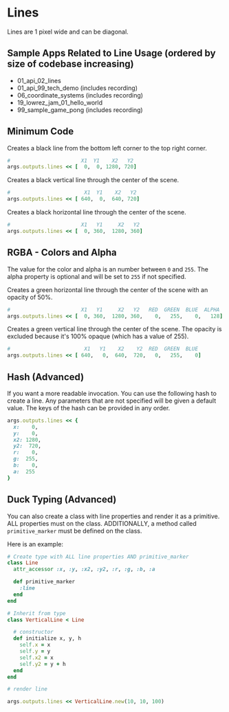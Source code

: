 # Lines

Lines are 1 pixel wide and can be diagonal.

## Sample Apps Related to Line Usage (ordered by size of codebase increasing)

- 01_api_02_lines
- 01_api_99_tech_demo (includes recording)
- 06_coordinate_systems (includes recording)
- 19_lowrez_jam_01_hello_world
- 99_sample_game_pong (includes recording)

## Minimum Code

Creates a black line from the bottom left corner to the top right corner.

```ruby
#                       X1  Y1    X2   Y2
args.outputs.lines << [  0,  0, 1280, 720]
```

Creates a black vertical line through the center of the scene.

```ruby
#                        X1  Y1    X2   Y2
args.outputs.lines << [ 640,  0,  640, 720]
```

Creates a black horizontal line through the center of the scene.

```ruby
#                       X1   Y1     X2   Y2
args.outputs.lines << [  0, 360,  1280, 360]
```

## RGBA - Colors and Alpha

The value for the color and alpha is an number between `0` and `255`. The
alpha property is optional and will be set to `255` if not specified.

Creates a green horizontal line through the center of the scene with an opacity of 50%.

```ruby
#                       X1   Y1     X2   Y2   RED  GREEN  BLUE  ALPHA
args.outputs.lines << [  0, 360,  1280, 360,    0,   255,    0,   128]
```

Creates a green vertical line through the center of the scene.
The opacity is excluded because it's 100% opaque (which has a value of 255).

```ruby
#                        X1   Y1    X2    Y2  RED  GREEN  BLUE
args.outputs.lines << [ 640,   0,  640,  720,   0,   255,    0]
```

## Hash (Advanced)

If you want a more readable invocation. You can use the following hash to create a line.
Any parameters that are not specified will be given a default value. The keys of the hash can
be provided in any order.

```ruby
args.outputs.lines << {
  x:    0,
  y:    0,
  x2: 1280,
  y2:  720,
  r:    0,
  g:  255,
  b:    0,
  a:  255
}
```

## Duck Typing (Advanced)

You can also create a class with line properties and render it as a primitive.
ALL properties must on the class. ADDITIONALLY, a method called `primitive_marker`
must be defined on the class.

Here is an example:

```ruby
# Create type with ALL line properties AND primitive_marker
class Line
  attr_accessor :x, :y, :x2, :y2, :r, :g, :b, :a

  def primitive_marker
    :line
  end
end

# Inherit from type
class VerticalLine < Line

  # constructor
  def initialize x, y, h
    self.x = x
    self.y = y
    self.x2 = x
    self.y2 = y + h
  end
end

# render line

args.outputs.lines << VerticalLine.new(10, 10, 100)
```
